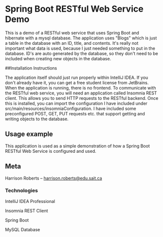 # Spring Boot RESTful Web Service Demo
This is a demo of a RESTful web service that uses Spring Boot and hibernate with a mysql database.
The application uses "Blogs" which is just a table in the database with an ID, title, and contents. It's really not
important what data is used, because I just needed something to put in the database. ID's are auto generated by the
database, so they don't need to be included when creating new objects in the database.


##Installation Instructions

The application itself should just run properly within IntelliJ IDEA. If you don't already have it, you can get a free 
student license from JetBrains. When the application is running, there is no frontend. To communicate with the RESTful
web service, you will need an application called Insomnia REST client. This allows you to send HTTP requests to the RESTful backend.
Once this is installed, you can import the configuration I have included under src/main/resources/insomniaConfiguration.
I have included some preconfigured POST, GET, PUT requests etc. that support getting and writing objects to the database.

## Usage example

This application is used as a simple demonstration of how a Spring Boot RESTful Web Service is configured and used.

## Meta

Harrison Roberts – harrison.roberts@edu.sait.ca

### Technologies
IntelliJ IDEA Professional

Insomnia REST Client

Spring Boot

MySQL Database